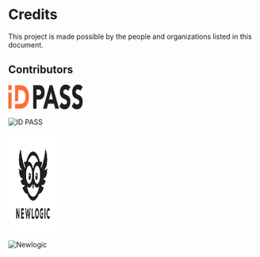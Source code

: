 # Credits

This project is made possible by the people and organizations listed in this document.

## Contributors

<img src="docs/images/id_pass_logo.svg" width="150" height="50">

![ID PASS](https://www.idpass.org/)

<img src="docs/images/newlogic_logo.svg" width="100" height="200">

![Newlogic](https://www.newlogic.com/)

